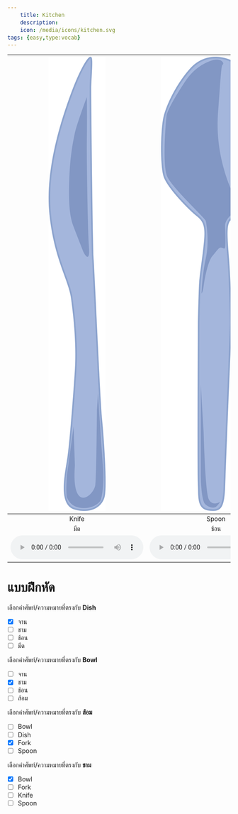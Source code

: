 ```yaml
---
    title: Kitchen
    description: 
    icon: /media/icons/kitchen.svg
tags: {easy,type:vocab}
---
```


<div class="carrousel">


|![](/media/img/kitchen/knife.svg)|![](/media/img/kitchen/spoon.svg)|![](/media/img/kitchen/bowl.svg)|![](/media/img/kitchen/dish.svg)|![](/media/img/kitchen/fork.svg)|
| :----: | :----: | :----: | :----: | :----: |
|Knife|Spoon|Bowl|Dish|Fork|
|มีด|ช้อน|ชาม|จาน|ส้อม|
|![](/media/audio/knife.mp3)|![](/media/audio/spoon.mp3)|![](/media/audio/bowl.mp3)|![](/media/audio/dish.mp3)|![](/media/audio/fork.mp3)|

</div>



# แบบฝึกหัด


 เลือกคำศัพท์/ความหมายที่ตรงกับ **Dish**
 - [x] จาน
 - [ ] ชาม
 - [ ] ช้อน
 - [ ] มีด

 เลือกคำศัพท์/ความหมายที่ตรงกับ **Bowl**
 - [ ] จาน
 - [x] ชาม
 - [ ] ช้อน
 - [ ] ส้อม

 เลือกคำศัพท์/ความหมายที่ตรงกับ **ส้อม**
 - [ ] Bowl
 - [ ] Dish
 - [x] Fork
 - [ ] Spoon

 เลือกคำศัพท์/ความหมายที่ตรงกับ **ชาม**
 - [x] Bowl
 - [ ] Fork
 - [ ] Knife
 - [ ] Spoon
